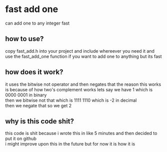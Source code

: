 # fast add one
can add one to any integer fast

## how to use?
copy fast_add.h into your project and include whereever you need it and use the fast_add_one function if you want to add one to anything but its fast  

## how does it work?
it uses the bitwise not operator and then negates that the reason this works is because of how two's complement works
lets say we have 1 which is 0000 0001 in binary  
then we bitwise not that which is 1111 1110 which is -2 in decimal  
then we negate that so we get 2  

## why is this code shit?
this code is shit because i wrote this in like 5 minutes and then decided to put it on github  
i might improve upon this in the future but for now it is how it is  
